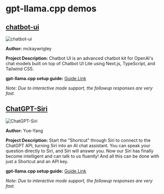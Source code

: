 # gpt-llama.cpp demos

## [chatbot-ui](https://github.com/mckaywrigley/chatbot-ui)
![chatbot-ui](https://raw.githubusercontent.com/keldenl/gpt-llama.cpp/master/assets/demo.gif)

**Author:** mckaywrigley

**Project Description:** Chatbot UI is an advanced chatbot kit for OpenAI's chat models built on top of Chatbot UI Lite using Next.js, TypeScript, and Tailwind CSS.

**gpt-llama.cpp setup guide:** [Guide Link](https://github.com/keldenl/gpt-llama.cpp/blob/master/docs/chatbot-ui-setup-guide.md)

_Note: Due to interactive mode support, the followup responses are very fast._


## [ChatGPT-Siri](https://github.com/Yue-Yang/ChatGPT-Siri)
![ChatGPT-Siri](https://raw.githubusercontent.com/keldenl/gpt-llama.cpp/master/assets/chatgpt-siri-demo.gif)

**Author:** Yue-Yang

**Project Description:** Start the "Shortcut" through Siri to connect to the ChatGPT API, turning Siri into an AI chat assistant. You can speak your question directly to Siri, and Siri will answer you. Now our Siri has finally become intelligent and can talk to us fluently! And all this can be done with just a Shortcut and an API key.

**gpt-llama.cpp setup guide:** [Guide Link]()

_Note: Due to interactive mode support, the followup responses are very fast._
